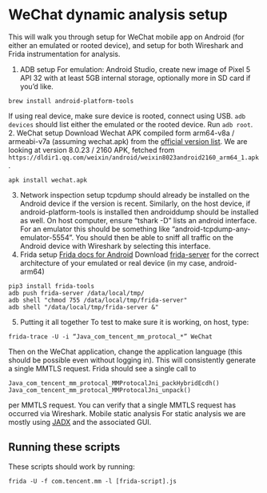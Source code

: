 # WeChat dynamic analysis setup
This will walk you through setup for WeChat mobile app on Android (for either an emulated or rooted device), and setup for both Wireshark and Frida instrumentation for analysis.
1. ADB setup
For emulation:
Android Studio, create new image of Pixel 5 API 32 with at least 5GB internal storage, optionally more in SD card if you’d like.
```
brew install android-platform-tools
```
If using real device, make sure device is rooted, connect using USB.
`adb devices` should list either the emulated or the rooted device.
Run `adb root`.
2. WeChat setup
Download Wechat APK compiled form arm64-v8a / armeabi-v7a (assuming wechat.apk) from the [official version list](https://weixin.qq.com/cgi-bin/readtemplate?lang=zh_CN&t=weixin_faq_list).
We are looking at version 8.0.23 / 2160 APK, fetched from `https://dldir1.qq.com/weixin/android/weixin8023android2160_arm64_1.apk`.
```
apk install wechat.apk
```

3. Network inspection setup
tcpdump should already be installed on the Android device if the version is recent. Similarly, on the host device, if android-platform-tools is installed then androiddump should be installed as well.
On host computer, ensure “tshark -D” lists an android interface. For an emulator this should be something like “android-tcpdump-any-emulator-5554”. You should then be able to sniff all traffic on the Android device with Wireshark by selecting this interface.
4. Frida setup
[Frida docs for Android](https://frida.re/docs/android/)
Download [frida-server](https://github.com/frida/frida/releases) for the correct architecture of your emulated or real device (in my case, android-arm64)
```
pip3 install frida-tools
adb push frida-server /data/local/tmp/
adb shell "chmod 755 /data/local/tmp/frida-server"
adb shell "/data/local/tmp/frida-server &"
```
5. Putting it all together
To test to make sure it is working, on host, type:
```
frida-trace -U -i “Java_com_tencent_mm_protocal_*” WeChat
```

Then on the WeChat application, change the application language (this should be possible even without logging in). This will consistently generate a single MMTLS request. Frida should see a single call to 
```
Java_com_tencent_mm_protocal_MMProtocalJni_packHybridEcdh()
Java_com_tencent_mm_protocal_MMProtocalJni_unpack()
```
per MMTLS request. You can verify that a single MMTLS request has occurred via Wireshark.
Mobile static analysis
For static analysis we are mostly using [JADX](https://github.com/skylot/jadx) and the associated GUI. 

## Running these scripts

These scripts should work by running:
```
frida -U -f com.tencent.mm -l [frida-script].js
```

